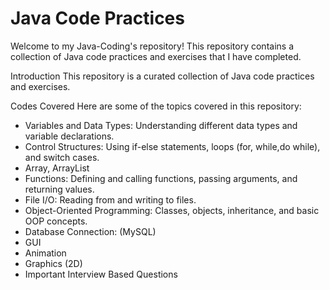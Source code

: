 # Java Code Practices
Welcome to my Java-Coding's repository! This repository contains a collection of Java code practices and exercises that I have completed.

Introduction
This repository is a curated collection of Java code practices and exercises.

Codes Covered
Here are some of the topics covered in this repository:

- Variables and Data Types: Understanding different data types and variable declarations.
- Control Structures: Using if-else statements, loops (for, while,do while), and switch cases.
- Array, ArrayList
- Functions: Defining and calling functions, passing arguments, and returning values.
- File I/O: Reading from and writing to files.
- Object-Oriented Programming: Classes, objects, inheritance, and basic OOP concepts.
- Database Connection: (MySQL)
- GUI
- Animation
- Graphics (2D)
- Important Interview Based Questions
